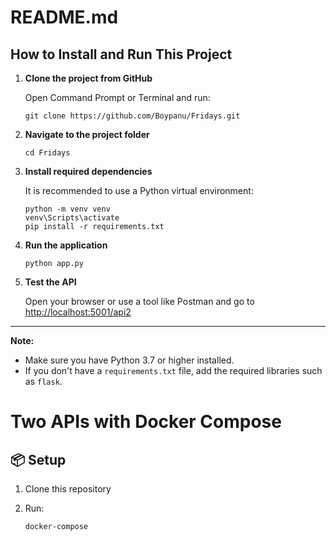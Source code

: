 # README.md

## How to Install and Run This Project

1. **Clone the project from GitHub**

   Open Command Prompt or Terminal and run:

   ```
   git clone https://github.com/Boypanu/Fridays.git
   ```

2. **Navigate to the project folder**

   ```
   cd Fridays
   ```

3. **Install required dependencies**

   It is recommended to use a Python virtual environment:

   ```
   python -m venv venv
   venv\Scripts\activate
   pip install -r requirements.txt
   ```

4. **Run the application**

   ```
   python app.py
   ```

5. **Test the API**

   Open your browser or use a tool like Postman and go to  
   [http://localhost:5001/api2](http://localhost:5001/api2)

---
**Note:**  
- Make sure you have Python 3.7 or higher installed.
- If you don't have a `requirements.txt` file, add the required libraries such as `flask`.

# Two APIs with Docker Compose

## 📦 Setup

1. Clone this repository
2. Run:

   ```bash
   docker-compose